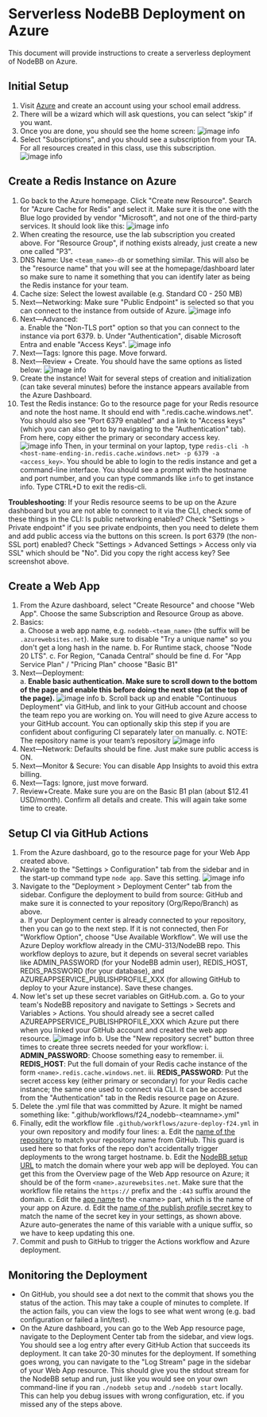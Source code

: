 # Serverless NodeBB Deployment on Azure

This document will provide instructions to create a serverless deployment of NodeBB on Azure.

## Initial Setup

1. Visit [Azure](https://azure.com) and create an account using your school email address.
2. There will be a wizard which will ask questions, you can select “skip” if you want.
3. Once you are done, you should see the home screen:
   ![image info](images/azure_homepage.png)
4. Select "Subscriptions", and you should see a subscription from your TA. For all resources created in this class, use this subscription.
   ![image info](images/subscriptions_page.png)

## Create a Redis Instance on Azure

1. Go back to the Azure homepage. Click "Create new Resource". Search for "Azure Cache for Redis" and select it. Make sure it is the one with the Blue logo provided by vendor "Microsoft", and not one of the third-party services. It should look like this: ![image info](images/redis_cache.png)
2. When creating the resource, use the lab subscription you created above. For "Resource Group", if nothing exists already, just create a new one called "P3".
3. DNS Name: Use `<team_name>-db` or something similar. This will also be the "resource name" that you will see at the homepage/dashboard later so make sure to name it something that you can identify later as being the Redis instance for your team.
4. Cache size: Select the lowest available (e.g. Standard C0 - 250 MB)
5. Next—Networking: Make sure "Public Endpoint" is selected so that you can connect to the instance from outside of Azure.
   ![image info](images/new_redis_cache.png)
6. Next—Advanced:  
   a. Enable the "Non-TLS port" option so that you can connect to the instance via port 6379.
   b. Under "Authentication", disable Microsoft Entra and enable "Access Keys". ![image info](images/advanced_cache.png)
7. Next—Tags: Ignore this page. Move forward.
8. Next—Review + Create. You should have the same options as listed below: ![image info](images/final_cache.png)
9. Create the instance! Wait for several steps of creation and initialization (can take several minutes) before the instance appears available from the Azure Dashboard.
10. Test the Redis instance: Go to the resource page for your Redis resource and note the host name. It should end with ".redis.cache.windows.net". You should also see "Port 6379 enabled" and a link to "Access keys" (which you can also get to by navigating to the "Authentication" tab). From here, copy either the primary or secondary access key. ![image info](images/redis_keys.png) Then, in your terminal on your laptop, type `redis-cli -h <host-name-ending-in.redis.cache.windows.net> -p 6379 -a <access_key>`. You should be able to login to the redis instance and get a command-line interface. You should see a prompt with the hostname and port number, and you can type commands like `info` to get instance info. Type CTRL+D to exit the redis-cli.

**Troubleshooting**: If your Redis resource seems to be up on the Azure dashboard but you are not able to connect to it via the CLI, check some of these things in the CLI:
Is public networking enabled? Check "Settings > Private endpoint" if you see private endpoints, then you need to delete them and add public access via the buttons on this screen.
Is port 6379 (the non-SSL port) enabled? Check "Settings > Advanced Settings > Access only via SSL" which should be "No".
Did you copy the right access key? See screenshot above.

## Create a Web App

1. From the Azure dashboard, select "Create Resource" and choose "Web App". Choose the same Subscription and Resource Group as above.
2. Basics:  
   a. Choose a web app name, e.g. `nodebb-<team_name>` (the suffix will be `.azurewebsites.net`). Make sure to disable "Try a unique name" so you don't get a long hash in the name.
   b. For Runtime stack, choose "Node 20 LTS".
   c. For Region, “Canada Central” should be fine
   d. For "App Service Plan" / "Pricing Plan" choose "Basic B1"
3. Next—Deployment:  
   a. **Enable basic authentication. Make sure to scroll down to the bottom of the page and enable this before doing the next step (at the top of the page).**
   ![image info](images/basic_authentication.png)
   b. Scroll back up and enable "Continuous Deployment" via GitHub, and link to your GitHub account and choose the team repo you are working on. You will need to give Azure access to your GitHub account. You can optionally skip this step if you are confident about configuring CI separately later on manually.
   c. NOTE: The repository name is your team’s repository
   ![image info](images/github_settings.png)
4. Next—Network: Defaults should be fine. Just make sure public access is ON.
5. Next—Monitor & Secure: You can disable App Insights to avoid this extra billing.
6. Next—Tags: Ignore, just move forward.
7. Review+Create. Make sure you are on the Basic B1 plan (about $12.41 USD/month). Confirm all details and create. This will again take some time to create.

## Setup CI via GitHub Actions

1. From the Azure dashboard, go to the resource page for your Web App created above.
2. Navigate to the "Settings > Configuration" tab from the sidebar and in the start-up command type `node app`. Save this setting. ![image info](images/node_app.png)
3. Navigate to the "Deployment > Deployment Center" tab from the sidebar. Configure the deployment to build from source: GitHub and make sure it is connected to your repository (Org/Repo/Branch) as above.  
   a. If your Deployment center is already connected to your repository, then you can go to the next step. If it is not connected, then For "Workflow Option", choose "Use Available Workflow". We will use the Azure Deploy workflow already in the CMU-313/NodeBB repo. This workflow deploys to azure, but it depends on several secret variables like ADMIN_PASSWORD (for your NodeBB admin user), REDIS_HOST, REDIS_PASSWORD (for your database), and AZUREAPPSERVICE_PUBLISHPROFILE_XXX (for allowing GitHub to deploy to your Azure instance). Save these changes.
4. Now let's set up these secret variables on GitHub.com.
   a. Go to your team's NodeBB repository and navigate to Settings > Secrets and Variables > Actions. You should already see a secret called AZUREAPPSERVICE_PUBLISHPROFILE_XXX which Azure put there when you linked your GitHub account and created the web app resource. ![image info](images/actions_secrets.png)
   b. Use the "New repository secret" button three times to create three secrets needed for your workflow:
      i. **ADMIN_PASSWORD**: Choose something easy to remember.
      ii. **REDIS_HOST**: Put the full domain of your Redis cache instance of the form `<name>.redis.cache.windows.net`.
      iii. **REDIS_PASSWORD**: Put the secret access key (either primary or secondary) for your Redis cache instance; the same one used to connect via CLI. It can be accessed from the "Authentication" tab in the Redis resource page on Azure.
5. Delete the .yml file that was committed by Azure. It might be named something like: ".github/workflows/f24_nodebb-<teamname\>.yml"
6. Finally, edit the workflow file `.github/workflows/azure-deploy-f24.yml` in your own repository and modify four lines:
   a. Edit the [name of the repository](https://github.com/CMU-313/NodeBB/blob/e7cfda55ca93beae87c8cce4407ca6c84c8cd739/.github/workflows/azure-deploy-f24.yml#L22) to match your repository name from GitHub. This guard is used here so that forks of the repo don't accidentally trigger deployments to the wrong target hostname.
   b. Edit the [NodeBB setup URL](https://github.com/CMU-313/NodeBB/blob/e7cfda55ca93beae87c8cce4407ca6c84c8cd739/.github/workflows/azure-deploy-f24.yml#L37) to match the domain where your web app will be deployed. You can get this from the Overview page of the Web App resource on Azure; it should be of the form `<name>.azurewebsites.net`. Make sure that the workflow file retains the `https://` prefix and the `:443` suffix around the domain.
   c. Edit the [app name](https://github.com/CMU-313/NodeBB/blob/e7cfda55ca93beae87c8cce4407ca6c84c8cd739/.github/workflows/azure-deploy-f24.yml#L51) to the <name\> part, which is the name of your app on Azure.
   d. Edit the [name of the publish profile secret key](https://github.com/CMU-313/NodeBB/blob/e7cfda55ca93beae87c8cce4407ca6c84c8cd739/.github/workflows/azure-deploy-f24.yml#L53C40-L53C70) to match the name of the secret key in your settings, as shown above. Azure auto-generates the name of this variable with a unique suffix, so we have to keep updating this one.
7. Commit and push to GitHub to trigger the Actions workflow and Azure deployment.

## Monitoring the Deployment

- On GitHub, you should see a dot next to the commit that shows you the status of the action. This may take a couple of minutes to complete. If the action fails, you can view the logs to see what went wrong (e.g. bad configuration or failed a lint/test).
- On the Azure dashboard, you can go to the Web App resource page, navigate to the Deployment Center tab from the sidebar, and view logs. You should see a log entry after every GitHub Action that succeeds its deployment. It can take 20-30 minutes for the deployment. If something goes wrong, you can navigate to the "Log Stream" page in the sidebar of your Web App resource. This should give you the stdout stream for the NodeBB setup and run, just like you would see on your own command-line if you ran `./nodebb setup` and `./nodebb start` locally. This can help you debug issues with wrong configuration, etc. if you missed any of the steps above.
